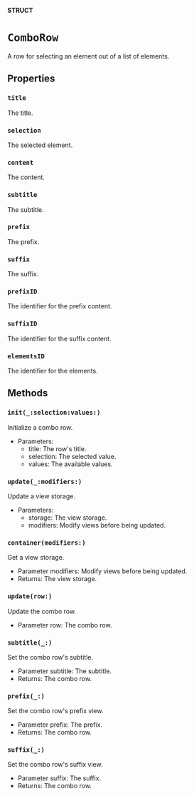 **STRUCT**

# `ComboRow`

A row for selecting an element out of a list of elements.

## Properties
### `title`

The title.

### `selection`

The selected element.

### `content`

The content.

### `subtitle`

The subtitle.

### `prefix`

The prefix.

### `suffix`

The suffix.

### `prefixID`

The identifier for the prefix content.

### `suffixID`

The identifier for the suffix content.

### `elementsID`

The identifier for the elements.

## Methods
### `init(_:selection:values:)`

Initialize a combo row.
- Parameters:
    - title: The row's title.
    - selection: The selected value.
    - values: The available values.

### `update(_:modifiers:)`

Update a view storage.
- Parameters:
    - storage: The view storage.
    - modifiers: Modify views before being updated.

### `container(modifiers:)`

Get a view storage.
- Parameter modifiers: Modify views before being updated.
- Returns: The view storage.

### `update(row:)`

Update the combo row.
- Parameter row: The combo row.

### `subtitle(_:)`

Set the combo row's subtitle.
- Parameter subtitle: The subtitle.
- Returns: The combo row.

### `prefix(_:)`

Set the combo row's prefix view.
- Parameter prefix: The prefix.
- Returns: The combo row.

### `suffix(_:)`

Set the combo row's suffix view.
- Parameter suffix: The suffix.
- Returns: The combo row.

